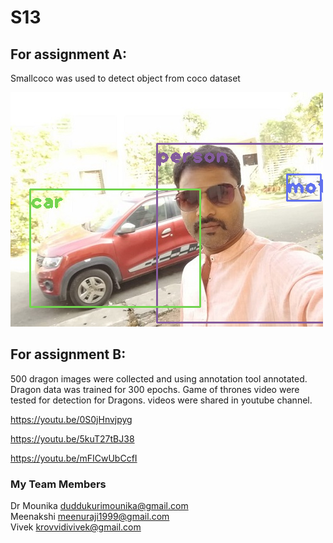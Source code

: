 # S13

## For assignment A:   
Smallcoco was used to detect object from coco dataset

![Image](https://github.com/DrVenkataRajeshKumar/S13/blob/master/Yolo.Ann.png)


## For assignment B:   
500 dragon images were collected and using annotation tool annotated.  Dragon data was trained for 300 epochs.  Game of thrones video were tested for detection for Dragons. videos were shared in youtube channel. 

https://youtu.be/0S0jHnvjpyg

https://youtu.be/5kuT27tBJ38

https://youtu.be/mFICwUbCcfI


### My Team Members

Dr Mounika  duddukurimounika@gmail.com  
Meenakshi  meenuraji1999@gmail.com   
Vivek   krovvidivivek@gmail.com

